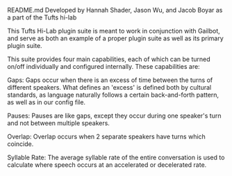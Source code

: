 README.md
Developed by Hannah Shader, Jason Wu, and Jacob Boyar
as a part of the Tufts hi-lab

This Tufts Hi-Lab plugin suite is meant to work in conjunction with Gailbot,
and serve as both an example of a proper plugin suite as well as its primary
plugin suite.

This suite provides four main capabilities, each of which can be turned on/off
individually and configured internally. These capabilities are:


Gaps: Gaps occur when there is an excess of time between the turns of different
speakers. What defines an 'excess' is defined both by cultural standards, as
language naturally follows a certain back-and-forth pattern, as well as in our
config file.

Pauses: Pauses are like gaps, except they occur during one speaker's turn and
not between multiple speakers. 

Overlap: Overlap occurs when 2 separate speakers have turns which coincide.

Syllable Rate: The average syllable rate of the entire conversation is used to
calculate where speech occurs at an accelerated or decelerated rate.